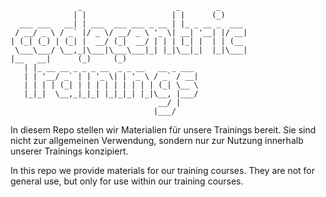  ```
                _                     _        _
               | |                   | |      (_)     
   ___ ___   __| | ___  ___ ___ _ __ | |_ _ __ _  ___
  / __/ _ \ / _` |/ _ \/ __/ _ \ '_ \| __| '__| |/ __|
 | (_| (_) | (_| |  __/ (_|  __/ | | | |_| |  | | (__
  \___\___/ \__,_|\___|\___\___|_| |_|\__|_|  |_|\___|
 |__   __|      (_)     (_)                           
    | |_ __ __ _ _ _ __  _ _ __   __ _ ___            
    | | '__/ _` | | '_ \| | '_ \ / _` / __|           
    | | | | (_| | | | | | | | | | (_| \__ \           
    |_|_|  \__,_|_|_| |_|_|_| |_|\__, |___/           
                                  __/ |               
                                 |___/                
```   

In diesem Repo stellen wir Materialien für unsere Trainings bereit. Sie sind nicht zur allgemeinen Verwendung,
sondern nur zur Nutzung innerhalb unserer Trainings konzipiert.

In this repo we provide materials for our training courses. They are not for general use,
but only for use within our training courses.